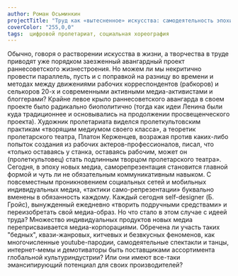 ```yaml
---
author: Роман Осьминкин
projectTitle: "Труд как «вытесненное» искусства: самодеятельность эпохи WEB 2.0"
coverColor: "255,0,0"
tags:  цифровой пролетариат, социальная хореография
---
```

Обычно, говоря о растворении искусства в жизни, а творчества в труде приводят уже порядком заезженный авангардный проект раннесоветского жизнестроения. Но можем ли мы некритично провести параллель, пусть и с поправкой на разницу во времени и методах между движениями рабочих корреспондентов (рабкоров) и селькоров 20-х и современными активными медиа-активистами и блоггерами? Крайне левое крыло раннесоветского авангарда в своем проекте было радикально биополитично (тогда как идеи Ленина были куда традиционнее и основывались на продолжении просвещенческого проекта). Художник пролетариата виделся пролеткультовским практикам «творящим медиумом своего класса», а теоретик пролетарского театра, Платон Керженцев, возражая против каких-либо попыток создания из рабочих актеров-профессионалов, писал, что «только оставаясь у станка, оставаясь рабочим, может он (пролеткультовец) стать подлинным творцом пролетарского театра». Сегодня, в эпоху новых медиа, саморепрезентация становится главной формой и чуть ли не обязательным коммуникативным навыком. С повсеместным проникновением социальных сетей и мобильных индивидуальных медиа, «тактики само-репрезентации» буквально вменены в обязанность каждому. Каждый сегодня self-designer (Б. Гройс), вынужденный ежедневно «творить подручными средствами» и переизобретать свой медиа-образ. Но что стало в этом случае с идеей труда? Множество индивидуальных продуктов новых медиа переприсваивается медиа-корпорациями. Обречена ли участь таких "бедных", квази-жанровых, китчевых и безвкусных феноменов, как многочисленные youtube-пародии, самодеятельные спектакли и танцы, интернет-мемы и демотиваторы быть поставщиками ассортимента глобальной культуриндустрии? Или они имеют все-таки эмансипирующий потенциал для своих производителей?